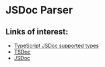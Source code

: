 # JSDoc Parser



## Links of interest:

- [TypeScript JSDoc supported types](https://www.typescriptlang.org/docs/handbook/jsdoc-supported-types.html)
- [TSDoc](https://tsdoc.org/)
- [JSDoc](https://jsdoc.app/)
